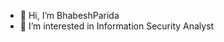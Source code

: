 - 👋 Hi, I’m BhabeshParida
- 👀 I’m interested in Information Security  Analyst 

<!---
BhabeshParida/BhabeshParida is a ✨ special ✨ repository because its `README.md` (this file) appears on your GitHub profile.
You can click the Preview link to take a look at your changes.
--->
